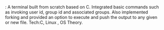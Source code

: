 : A terminal built from scratch based on C. Integrated basic commands
such as invoking user id, group id and associated groups. Also implemented forking and provided an option to execute and
push the output to any given or new file. Tech:C, Linux , OS Theory.
